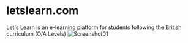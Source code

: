 # letslearn.com
Let's Learn is an e-learning platform for students following the British curriculum (O/A Levels)
![Screenshot01](https://user-images.githubusercontent.com/68160814/236650521-2c5c9268-d606-4ced-8d44-5dfa93324eda.png)
